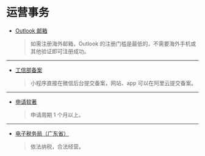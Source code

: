 # 运营事务

- [Outlook 邮箱](https://outlook.live.com/)

  > 如需注册海外邮箱，Outlook 的注册门槛是最低的，不需要海外手机或其他验证即可注册成功。

---

- [工信部备案](https://beian.miit.gov.cn/)

  > 小程序直接在微信后台提交备案，网站、app 可以在阿里云提交备案。

---

- [申请软著](https://www.ccopyright.com.cn/)

  > 申请周期 1 个月以上。

---

- [电子税务局（广东省）](https://etax.guangdong.chinatax.gov.cn:8443/)

  > 依法纳税，合法经营。
